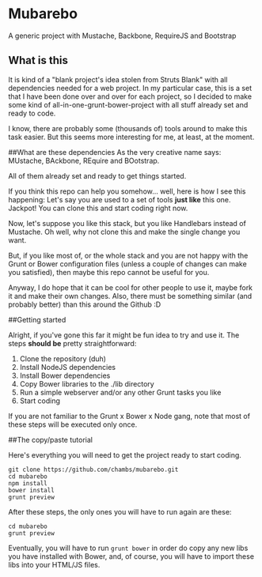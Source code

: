 # Mubarebo

A generic project with Mustache, Backbone, RequireJS and Bootstrap

## What is this
It is kind of a "blank project's idea stolen from Struts Blank" with all dependencies needed for a web project.
In my particular case, this is a set that I have been done over and over for each project, so I decided to make some kind of all-in-one-grunt-bower-project with all stuff already set and ready to code.

I know, there are probably some (thousands of) tools around to make this task easier. But this seems more interesting for me, at least, at the moment.

##What are these dependencies
As the very creative name says: MUstache, BAckbone, REquire and BOotstrap.

All of them already set and ready to get things started.

If you think this repo can help you somehow... well, here is how I see this happening: Let's say you are used to a set of tools **just like** this one. Jackpot! You can clone this and start coding right now.

Now, let's suppose you like this stack, but you like Handlebars instead of Mustache. Oh well, why not clone this and make the single change you want.

But, if you like most of, or the whole stack and you are not happy with the Grunt or Bower configuration files (unless a couple of changes can make you satisfied), then maybe this repo cannot be useful for you.

Anyway, I do hope that it can be cool for other people to use it, maybe fork it and make their own changes. Also, there must be something similar (and probably better) than this around the Github :D

##Getting started

Alright, if you've gone this far it might be fun idea to try and use it.
The steps **should be** pretty straightforward:

1. Clone the repository (duh)
2. Install NodeJS dependencies
3. Install Bower dependencies
4. Copy Bower libraries to the ./lib directory
5. Run a simple webserver and/or any other Grunt tasks you like
6. Start coding

If you are not familiar to the Grunt x Bower x Node gang, note that most of these steps will be executed only once.

##The copy/paste tutorial

Here's everything you will need to get the project ready to start coding.


```shell
git clone https://github.com/chambs/mubarebo.git
cd mubarebo
npm install
bower install
grunt preview
```

After these steps, the only ones you will have to run again are these:

```shell
cd mubarebo
grunt preview
```

Eventually, you will have to run `grunt bower` in order do copy any new libs you have installed with Bower, and, of course, you will have to import these libs into your HTML/JS files.
